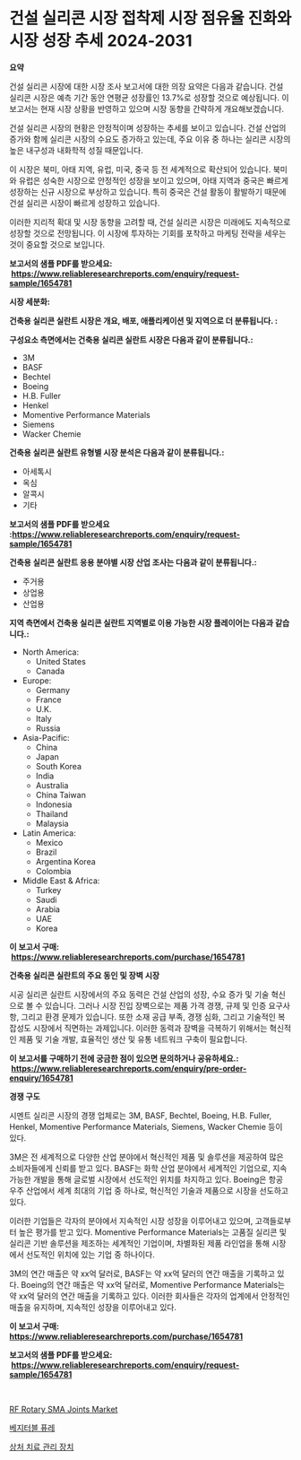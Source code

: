 <p><h1>건설 실리콘 시장 접착제 시장 점유율 진화와 시장 성장 추세 2024-2031</h1></p><p><strong>요약</strong></p>
<p><p>건설 실리콘 시장에 대한 시장 조사 보고서에 대한 의장 요약은 다음과 같습니다. 건설 실리콘 시장은 예측 기간 동안 연평균 성장률인 13.7%로 성장할 것으로 예상됩니다. 이 보고서는 현재 시장 상황을 반영하고 있으며 시장 동향을 간략하게 개요해보겠습니다.</p><p>건설 실리콘 시장의 현황은 안정적이며 성장하는 추세를 보이고 있습니다. 건설 산업의 증가와 함께 실리콘 시장의 수요도 증가하고 있는데, 주요 이유 중 하나는 실리콘 시장의 높은 내구성과 내화학적 성질 때문입니다.</p><p>이 시장은 북미, 아태 지역, 유럽, 미국, 중국 등 전 세계적으로 확산되어 있습니다. 북미와 유럽은 성숙한 시장으로 안정적인 성장을 보이고 있으며, 아태 지역과 중국은 빠르게 성장하는 신규 시장으로 부상하고 있습니다. 특히 중국은 건설 활동이 활발하기 때문에 건설 실리콘 시장이 빠르게 성장하고 있습니다.</p><p>이러한 지리적 확대 및 시장 동향을 고려할 때, 건설 실리콘 시장은 미래에도 지속적으로 성장할 것으로 전망됩니다. 이 시장에 투자하는 기회를 포착하고 마케팅 전략을 세우는 것이 중요할 것으로 보입니다.</p></p>
<p><strong>보고서의 샘플 PDF를 받으세요: &nbsp;<a href="https://www.reliableresearchreports.com/enquiry/request-sample/1654781">https://www.reliableresearchreports.com/enquiry/request-sample/1654781</a></strong></p>
<p><strong>시장 세분화:</strong></p>
<p><strong> 건축용 실리콘 실란트 시장은 개요, 배포, 애플리케이션 및 지역으로 더 분류됩니다. :</strong></p>
<p><strong>구성요소 측면에서는 건축용 실리콘 실란트 시장은 다음과 같이 분류됩니다.:</strong></p>
<p><ul><li>3M</li><li>BASF</li><li>Bechtel</li><li>Boeing</li><li>H.B. Fuller</li><li>Henkel</li><li>Momentive Performance Materials</li><li>Siemens</li><li>Wacker Chemie</li></ul></p>
<p><strong> 건축용 실리콘 실란트 유형별 시장 분석은 다음과 같이 분류됩니다.:</strong></p>
<p><ul><li>아세톡시</li><li>옥심</li><li>알콕시</li><li>기타</li></ul></p>
<p><strong>보고서의 샘플 PDF를 받으세요 :<a href="https://www.reliableresearchreports.com/enquiry/request-sample/1654781">https://www.reliableresearchreports.com/enquiry/request-sample/1654781</a></strong></p>
<p><strong> 건축용 실리콘 실란트 응용 분야별 시장 산업 조사는 다음과 같이 분류됩니다.:</strong></p>
<p><ul><li>주거용</li><li>상업용</li><li>산업용</li></ul></p>
<p><strong>지역 측면에서 건축용 실리콘 실란트 지역별로 이용 가능한 시장 플레이어는 다음과 같습니다.:</strong></p>
<p><ul>
    <li>
        North America:
        <ul>
            <li>United States</li>
            <li>Canada</li>
        </ul>
    </li>
    <li>
        Europe:
        <ul>
            <li>Germany</li>
            <li>France</li>
            <li>U.K.</li>
            <li>Italy</li>
            <li>Russia</li>
        </ul>
    </li>
    <li>
        Asia-Pacific:
        <ul>
            <li>China</li>
            <li>Japan</li>
            <li>South Korea</li>
            <li>India</li>
            <li>Australia</li>
            <li>China Taiwan</li>
            <li>Indonesia</li>
            <li>Thailand</li>
            <li>Malaysia</li>
        </ul>
    </li>
    <li>
        Latin America:
        <ul>
            <li>Mexico</li>
            <li>Brazil</li>
            <li>Argentina Korea</li>
            <li>Colombia</li>
        </ul>
    </li>
    <li>
        Middle East & Africa:
        <ul>
            <li>Turkey</li>
            <li>Saudi</li>
            <li>Arabia</li>
            <li>UAE</li>
            <li>Korea</li>
        </ul>
    </li>
    </ul></p>
<p><strong>이 보고서 구매: &nbsp;<a href="https://www.reliableresearchreports.com/purchase/1654781">https://www.reliableresearchreports.com/purchase/1654781</a></strong></p>
<p><strong>건축용 실리콘 실란트의 주요 동인 및 장벽 시장</strong></p>
<p><p>시공 실리콘 실란트 시장에서의 주요 동력은 건설 산업의 성장, 수요 증가 및 기술 혁신으로 볼 수 있습니다. 그러나 시장 진입 장벽으로는 제품 가격 경쟁, 규제 및 인증 요구사항, 그리고 환경 문제가 있습니다. 또한 소재 공급 부족, 경쟁 심화, 그리고 기술적인 복잡성도 시장에서 직면하는 과제입니다. 이러한 동력과 장벽을 극복하기 위해서는 혁신적인 제품 및 기술 개발, 효율적인 생산 및 유통 네트워크 구축이 필요합니다.</p></p>
<p><strong>이 보고서를 구매하기 전에 궁금한 점이 있으면 문의하거나 공유하세요.: &nbsp;<a href="https://www.reliableresearchreports.com/enquiry/pre-order-enquiry/1654781">https://www.reliableresearchreports.com/enquiry/pre-order-enquiry/1654781</a></strong></p>
<p><strong>경쟁 구도</strong></p>
<p><p>시멘트 실리콘 시장의 경쟁 업체로는 3M, BASF, Bechtel, Boeing, H.B. Fuller, Henkel, Momentive Performance Materials, Siemens, Wacker Chemie 등이 있다. </p><p>3M은 전 세계적으로 다양한 산업 분야에서 혁신적인 제품 및 솔루션을 제공하여 많은 소비자들에게 신뢰를 받고 있다. BASF는 화학 산업 분야에서 세계적인 기업으로, 지속 가능한 개발을 통해 글로벌 시장에서 선도적인 위치를 차지하고 있다. Boeing은 항공 우주 산업에서 세계 최대의 기업 중 하나로, 혁신적인 기술과 제품으로 시장을 선도하고 있다.</p><p>이러한 기업들은 각자의 분야에서 지속적인 시장 성장을 이루어내고 있으며, 고객들로부터 높은 평가를 받고 있다. Momentive Performance Materials는 고품질 실리콘 및 실리콘 기반 솔루션을 제조하는 세계적인 기업이며, 차별화된 제품 라인업을 통해 시장에서 선도적인 위치에 있는 기업 중 하나이다.</p><p>3M의 연간 매출은 약 xx억 달러로, BASF는 약 xx억 달러의 연간 매출을 기록하고 있다. Boeing의 연간 매출은 약 xx억 달러로, Momentive Performance Materials는 약 xx억 달러의 연간 매출을 기록하고 있다. 이러한 회사들은 각자의 업계에서 안정적인 매출을 유지하며, 지속적인 성장을 이루어내고 있다.</p></p>
<p><strong>이 보고서 구매: &nbsp; <a href="https://www.reliableresearchreports.com/purchase/1654781">https://www.reliableresearchreports.com/purchase/1654781</a></strong></p>
<p><strong>보고서의 샘플 PDF를 받으세요: &nbsp;<a href="https://www.reliableresearchreports.com/enquiry/request-sample/1654781">https://www.reliableresearchreports.com/enquiry/request-sample/1654781</a></strong><strong></strong></p>
<p>&nbsp;</p>
<p><p><a href="https://github.com/CliffMedina6/Market-Research-Report-List-4/blob/main/rf-rotary-sma-joints-market.md">RF Rotary SMA Joints Market</a></p><p><a href="https://medium.com/@kathyorton6556/%EC%95%BC%EC%B1%84-%ED%93%8C%EB%A0%88-%EC%8B%9C%EC%9E%A5-%EB%B3%B4%EA%B3%A0%EC%84%9C%EB%8A%94-%EC%9D%B4-%EC%8B%9C%EC%9E%A5%EC%9D%98-%EC%B5%9C%EC%8B%A0-%ED%8A%B8%EB%A0%8C%EB%93%9C-%EB%B0%8F-%EC%84%B1%EC%9E%A5-%EA%B8%B0%ED%9A%8C%EB%A5%BC-%EB%B0%9D%ED%98%80%EC%A4%8D%EB%8B%88%EB%8B%A4-e80184346261">베지터블 퓨레</a></p><p><a href="https://medium.com/@gradyporer56562023/%EC%83%81%EC%B2%98-%EC%B9%98%EB%A3%8C-%EA%B4%80%EB%A6%AC-%EC%9E%A5%EB%B9%84-%EC%8B%9C%EC%9E%A5-%EC%A0%84%EB%A7%9D-%EC%82%B0%EC%97%85-%EA%B0%9C%EC%9A%94-%EB%B0%8F-%EC%98%88%EC%B8%A1-2024%EB%85%84%EB%B6%80%ED%84%B0-2031%EB%85%84-188126865fd8">상처 치료 관리 장치</a></p></p>